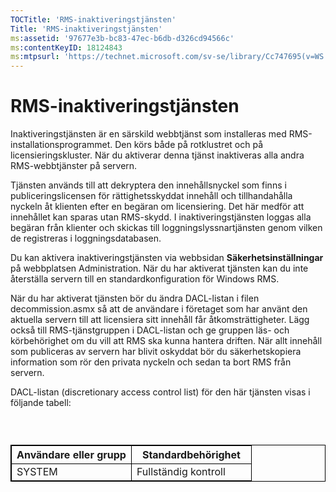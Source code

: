 ```yaml
---
TOCTitle: 'RMS-inaktiveringstjänsten'
Title: 'RMS-inaktiveringstjänsten'
ms:assetid: '97677e3b-bc83-47ec-b6db-d326cd94566c'
ms:contentKeyID: 18124843
ms:mtpsurl: 'https://technet.microsoft.com/sv-se/library/Cc747695(v=WS.10)'
---
```


RMS-inaktiveringstjänsten
=========================

Inaktiveringstjänsten är en särskild webbtjänst som installeras med RMS-installationsprogrammet. Den körs både på rotklustret och på licensieringskluster. När du aktiverar denna tjänst inaktiveras alla andra RMS-webbtjänster på servern.

Tjänsten används till att dekryptera den innehållsnyckel som finns i publiceringslicensen för rättighetsskyddat innehåll och tillhandahålla nyckeln åt klienten efter en begäran om licensiering. Det här medför att innehållet kan sparas utan RMS-skydd. I inaktiveringstjänsten loggas alla begäran från klienter och skickas till loggningslyssnartjänsten genom vilken de registreras i loggningsdatabasen.

Du kan aktivera inaktiveringstjänsten via webbsidan **Säkerhetsinställningar** på webbplatsen Administration. När du har aktiverat tjänsten kan du inte återställa servern till en standardkonfiguration för Windows RMS.

När du har aktiverat tjänsten bör du ändra DACL-listan i filen decommission.asmx så att de användare i företaget som har använt den aktuella servern till att licensiera sitt innehåll får åtkomsträttigheter. Lägg också till RMS-tjänstgruppen i DACL-listan och ge gruppen läs- och körbehörighet om du vill att RMS ska kunna hantera driften. När allt innehåll som publiceras av servern har blivit oskyddat bör du säkerhetskopiera information som rör den privata nyckeln och sedan ta bort RMS från servern.

DACL-listan (discretionary access control list) för den här tjänsten visas i följande tabell:

###  

 
<table style="border:1px solid black;">
<colgroup>
<col width="50%" />
<col width="50%" />
</colgroup>
<thead>
<tr class="header">
<th style="border:1px solid black;" >Användare eller grupp</th>
<th style="border:1px solid black;" >Standardbehörighet</th>
</tr>
</thead>
<tbody>
<tr class="odd">
<td style="border:1px solid black;">SYSTEM</td>
<td style="border:1px solid black;">Fullständig kontroll</td>
</tr>
</tbody>
</table>
